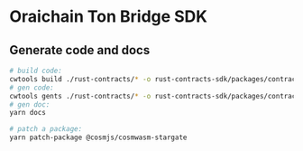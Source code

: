 # Oraichain Ton Bridge SDK

## Generate code and docs

```bash
# build code:
cwtools build ./rust-contracts/* -o rust-contracts-sdk/packages/contracts-build/data
# gen code:
cwtools gents ./rust-contracts/* -o rust-contracts-sdk/packages/contracts-sdk/src
# gen doc:
yarn docs

# patch a package:
yarn patch-package @cosmjs/cosmwasm-stargate
```

